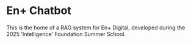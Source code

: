 # En+ Chatbot

This is the home of a RAG system for En+ Digital, developed during the 2025 'Intelligence' Foundation Summer School.
